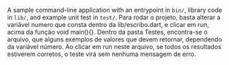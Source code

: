 A sample command-line application with an entrypoint in `bin/`, library code
in `lib/`, and example unit test in `test/`.
Para rodar o projeto, basta alterar a variãvel numero que consta dentro da lib/escribo.dart, e clicar em run, acima da função void main(){}.
Dentro da pasta Testes, encontra-se o arquivo, que alguns exemplos de valores que devem retornar, dependendo da variável número. Ao clicar em run neste arquivo, se todos os resultados estiverem corretos, o teste virá sem nenhuma mensagem de erro.
